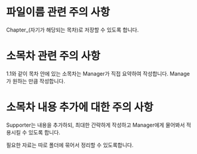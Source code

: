 # 파일이름 관련 주의 사항
Chapter_(자기가 해당되는 목차)로 저장할 수 있도록 합니다.

# 소목차 관련 주의 사항
1.1와 같이 목차 안에 있는 소목차는 Manager가 직접 요약하여 작성합니다. Manage가 원하는 만큼 작성합니다.


# 소목차 내용 추가에 대한 주의 사항
Supporter는 내용을 추가하되, 최대한 간략하게 작성하고 Manager에게 물어봐서 적용시킬 수 있도록 합니다.

필요한 자료는 따로 폴더에 묶어서 정리할 수 있도록합니다.